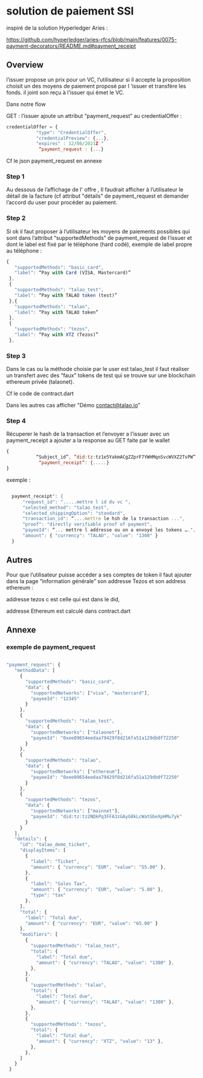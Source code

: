 # solution de paiement SSI
inspiré de la solution Hyperledger Aries :

https://github.com/hyperledger/aries-rfcs/blob/main/features/0075-payment-decorators/README.md#payment_receipt

## Overview

l’issuer propose un  prix pour un VC, l’utilisateur si il accepte la proposition choisit un des moyens de paiement proposé par l ‘issuer et transfère les fonds.
 il joint son reçu à l’issuer qui émet le VC.


Dans notre flow 


GET : l’issuer ajoute un attribut “payment_request” au credentialOffer :

```javascript
credentialOffer = {
           "type": "CredentialOffer",
           "credentialPreview": {...},
           "expires" : 12/08/2021Z "
            “payment_request : {...}

```

Cf le json payment_request en annexe


### Step 1
Au dessous de l’affichage de l' offre , Il faudrait afficher à l’utilisateur le détail de la facture (cf attribut "détails" de payment_request et demander l’accord du user pour procéder au paiement. 


### Step 2
Si ok il faut proposer à l’utilisateur les moyens de paiements possibles qui sont dans l’attribut “supportedMethods” de payment_request de l’issuer et dont le label est fixé par le téléphone (hard codé), exemple de label propre au téléphone :

```javascript
{
   "supportedMethods": "basic_card",
   "label": “Pay with Card (VISA, Mastercard)”
 },
 {
   "supportedMethods": "talao_test",
   "label": “Pay with TALAO token (test)”
 },{
   "supportedMethods": "talao",
   "label": “Pay with TALAO token”
 },
 {
   "supportedMethods": "tezos",
   "label": “Pay with XTZ (Tezos)”
 },
```

### Step 3

Dans le cas ou la méthode choisie par le user est talao_test  il faut réaliser un transfert avec des “faux” tokens de test qui se trouve sur une blockchain ethereum privée (talaonet).

Cf le code de contract.dart


Dans les autres cas afficher "Démo contact@talao.io”

### Step 4

Récuperer le hash de la transaction et l’envoyer a l’issuer avec un payment_receipt a ajouter a la response au GET faite par le wallet

```javascript
{
           “Subject_id”, ”did:tz:tz1e5YakmACgZZprF7YWHMqnSvcWVXZ2TsPW”,
            “payment_receipt”: {.....}
}
```



exemple :

```javascript

  payment_receipt": {
      "request_id": ".....mettre l id du vc ",
      "selected_method": "talao_test",
      "selected_shippingOption": "standard",
      "transaction_id": “....mettre le hsh de la transaction ...",
      "proof": "directly verifiable proof of payment",
      "payeeId": “... mettre l addresse ou on a envoyé les tokens ….",
      "amount": { "currency": "TALAO", "value": "1300" }
  }

```


## Autres

Pour que l’utilisateur puisse accéder a ses comptes de token il faut ajouter dans la page “information générale”  son addresse Tezos et son address ethereum :


addresse tezos c est celle qui est dans le did,


 addresse Ethereum est calculé dans contract.dart

## Annexe

### exemple de payment_request


```javascript

"payment_request": {
   "methodData": [
     {
       "supportedMethods": "basic_card",
       "data": {
         "supportedNetworks": ["visa", "mastercard"],
         "payeeId": "12345"
       }
     },
     {
       "supportedMethods": "talao_test",
       "data": {
         "supportedNetworks": ["talaonet"],
         "payeeId": "0xee09654eedaa79429f8d216fa51a129db0f72250"
       }
     },
     {
       "supportedMethods": "talao",
       "data": {
         "supportedNetworks": ["ethereum"],
         "payeeId": "0xee09654eedaa79429f8d216fa51a129db0f72250"
       }
     },
     {
       "supportedMethods": "tezos",
       "data": {
         "supportedNetworks": ["mainnet"],
         "payeeId": "did:tz:tz2NQkPq3FFA3zGAyG8kLcWatGbeXpHMu7yk"
       }
     }
   ],
   "details": {
     "id": "talao_demo_ticket",
     "displayItems": [
       {
         "label": "Ticket",
         "amount": { "currency": "EUR", "value": "55.00" },
       },
       {
         "label": "Sales Tax",
         "amount": { "currency": "EUR", "value": "5.00" },
         "type": "tax"
       },
     ],
     "total": {
       "label": "Total due",
       "amount": { "currency": "EUR", "value": "65.00" }
     },
     "modifiers": [
       {
         "supportedMethods": "talao_test",
         "total": {
           "label": "Total due",
           "amount": { "currency": "TALAO", "value": "1300" },
         },
       },
       {
         "supportedMethods": "talao",
         "total": {
           "label": "Total due",
           "amount": { "currency": "TALAO", "value": "1300" },
         },
       },
       {
         "supportedMethods": "tezos",
         "total": {
           "label": "Total due",
           "amount": { "currency": "XTZ", "value": "13" },
         },
       },
     ]
   }
 }

```
